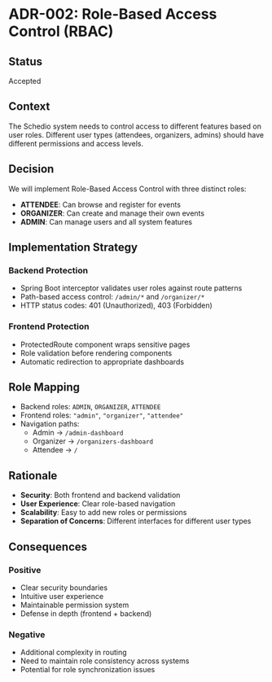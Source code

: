 # ADR-002: Role-Based Access Control (RBAC)

## Status
Accepted

## Context
The Schedio system needs to control access to different features based on user roles. Different user types (attendees, organizers, admins) should have different permissions and access levels.

## Decision
We will implement Role-Based Access Control with three distinct roles:

- **ATTENDEE**: Can browse and register for events
- **ORGANIZER**: Can create and manage their own events
- **ADMIN**: Can manage users and all system features

## Implementation Strategy
### Backend Protection
- Spring Boot interceptor validates user roles against route patterns
- Path-based access control: `/admin/*` and `/organizer/*`
- HTTP status codes: 401 (Unauthorized), 403 (Forbidden)

### Frontend Protection
- ProtectedRoute component wraps sensitive pages
- Role validation before rendering components
- Automatic redirection to appropriate dashboards

## Role Mapping
- Backend roles: `ADMIN`, `ORGANIZER`, `ATTENDEE`
- Frontend roles: `"admin"`, `"organizer"`, `"attendee"`
- Navigation paths:
  - Admin → `/admin-dashboard`
  - Organizer → `/organizers-dashboard`
  - Attendee → `/`

## Rationale
- **Security**: Both frontend and backend validation
- **User Experience**: Clear role-based navigation
- **Scalability**: Easy to add new roles or permissions
- **Separation of Concerns**: Different interfaces for different user types

## Consequences
### Positive
- Clear security boundaries
- Intuitive user experience
- Maintainable permission system
- Defense in depth (frontend + backend)

### Negative
- Additional complexity in routing
- Need to maintain role consistency across systems
- Potential for role synchronization issues